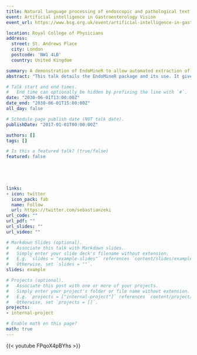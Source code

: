 ```yaml
---
title: Natural language processing of endoscopic and pathological text
event: Artificial intelligence in Gastroenterology Vision
event_url: https://www.bsg.org.uk/event/artificial-intelligence-in-gastroenterology-vision-2020

location: Royal College of Physicians
address:
  street: St. Andrews Place
  city: London
  postcode: 'NW1 4LB'
  country: United Kingdom

summary: A demonstration of EndoMineR to allow automated extraction of data from endoscopy and pathology free text reports.
abstract: "This talk details the EndoMineR package and its use. It gives a brief overview of the problems encountered for measuring performance of endoscopists and a solution, written in R, to allow what was once burdensome. to be automated"

# Talk start and end times.
#   End time can optionally be hidden by prefixing the line with `#`.
date: "2030-06-01T13:00:00Z"
date_end: "2030-06-01T15:00:00Z"
all_day: false

# Schedule page publish date (NOT talk date).
publishDate: "2017-01-01T00:00:00Z"

authors: []
tags: []

# Is this a featured talk? (true/false)
featured: false


  
 

links:
- icon: twitter
  icon_pack: fab
  name: Follow
  url: https://twitter.com/sebastianzeki
url_code: ""
url_pdf: ""
url_slides: ""
url_video: ""

# Markdown Slides (optional).
#   Associate this talk with Markdown slides.
#   Simply enter your slide deck's filename without extension.
#   E.g. `slides = "example-slides"` references `content/slides/example-slides.md`.
#   Otherwise, set `slides = ""`.
slides: example

# Projects (optional).
#   Associate this post with one or more of your projects.
#   Simply enter your project's folder or file name without extension.
#   E.g. `projects = ["internal-project"]` references `content/project/deep-learning/index.md`.
#   Otherwise, set `projects = []`.
projects:
- internal-project

# Enable math on this page?
math: true
---
```


{{< youtube FPqoX4pBYhs >}}



